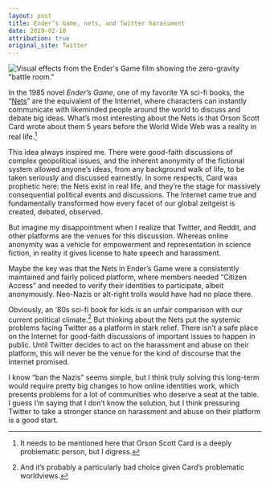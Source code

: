 ```yaml
---
layout: post
title: Ender’s Game, nets, and Twitter harassment
date: 2019-02-10
attribution: true
original_site: Twitter
---
```

![Visual effects from the *Ender's Game* film showing the zero-gravity "battle room."](https://vignette.wikia.nocookie.net/ansible/images/d/dd/BattleRoomFilm.jpg)

In the 1985 novel *Ender’s Game*, one of my favorite YA sci-fi books, the “[Nets](https://enderverse.fandom.com/wiki/Nets)” are the equivalent of the Internet, where characters can instantly communicate with likeminded people around the world to discuss and debate big ideas. What’s most interesting about the Nets is that Orson Scott Card wrote about them 5 years before the World Wide Web was a reality in real life.[^1]

This idea always inspired me. There were good-faith discussions of complex geopolitical issues, and the inherent anonymity of the fictional system allowed anyone’s ideas, from any background walk of life, to be taken seriously and discussed earnestly. In some respects, Card was prophetic here: the Nets exist in real life, and they’re the stage for massively consequential political events and discussions. The Internet came true and fundamentally transformed how every facet of our global zeitgeist is created, debated, observed.

But imagine my disappointment when I realize that Twitter, and Reddit, and other platforms are the venues for this discussion. Whereas online anonymity was a vehicle for empowerment and representation in science fiction, in reality it gives license to hate speech and harassment.

Maybe the key was that the Nets in Ender’s Game were a consistently maintained and fairly policed platform, where members needed “Citizen Access” and needed to verify their identities to participate, albeit anonymously. Neo-Nazis or alt-right trolls would have had no place there.

Obviously, an ‘80s sci-fi book for kids is an unfair comparison with our current political climate.[^2] But thinking about the Nets put the systemic problems facing Twitter as a platform in stark relief. There isn’t a safe place on the Internet for good-faith discussions of important issues to happen in public. Until Twitter decides to act on the harassment and abuse on their platform, this will never be the venue for the kind of discourse that the Internet promised.

I know “ban the Nazis” seems simple, but I think truly solving this long-term would require pretty big changes to how online identities work, which presents problems for a lot of communities who deserve a seat at the table. I guess I’m saying that I don’t know the solution, but I think pressuring Twitter to take a stronger stance on harassment and abuse on their platform is a good start.

[^1]: It needs to be mentioned here that Orson Scott Card is a deeply problematic person, but I digress.
[^2]: And it’s probably a particularly bad choice given Card’s problematic worldviews.